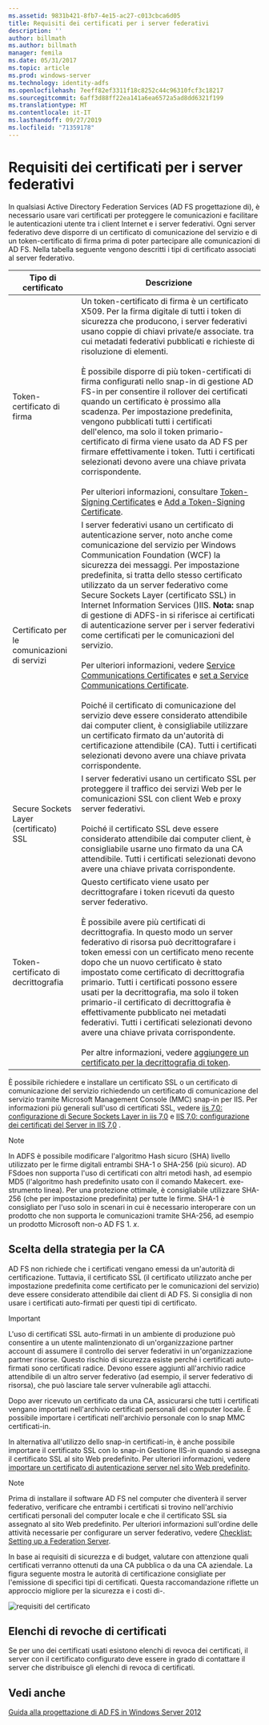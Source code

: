 ```yaml
---
ms.assetid: 9831b421-8fb7-4e15-ac27-c013cbca6d05
title: Requisiti dei certificati per i server federativi
description: ''
author: billmath
ms.author: billmath
manager: femila
ms.date: 05/31/2017
ms.topic: article
ms.prod: windows-server
ms.technology: identity-adfs
ms.openlocfilehash: 7eeff82ef3311f18c8252c44c96310fcf3c18217
ms.sourcegitcommit: 6aff3d88ff22ea141a6ea6572a5ad8dd6321f199
ms.translationtype: MT
ms.contentlocale: it-IT
ms.lasthandoff: 09/27/2019
ms.locfileid: "71359178"
---
```

# <a name="certificate-requirements-for-federation-servers"></a>Requisiti dei certificati per i server federativi

In qualsiasi Active Directory Federation Services \(AD FS progettazione di\), è necessario usare vari certificati per proteggere le comunicazioni e facilitare le autenticazioni utente tra i client Internet e i server federativi. Ogni server federativo deve disporre di un certificato di comunicazione del servizio e di un token\-certificato di firma prima di poter partecipare alle comunicazioni di AD FS. Nella tabella seguente vengono descritti i tipi di certificato associati al server federativo.  
  
|Tipo di certificato|Descrizione|  
|--------------------|---------------|  
|Token\-certificato di firma|Un token\-certificato di firma è un certificato X509. Per la firma digitale di tutti i token di sicurezza che producono, i server federativi usano coppie di chiavi private\/e associate. tra cui metadati federativi pubblicati e richieste di risoluzione di elementi.<br /><br />È possibile disporre di più token\-certificati di firma configurati nello snap-in di gestione AD FS\-in per consentire il rollover dei certificati quando un certificato è prossimo alla scadenza. Per impostazione predefinita, vengono pubblicati tutti i certificati dell'elenco, ma solo il token primario\-certificato di firma viene usato da AD FS per firmare effettivamente i token. Tutti i certificati selezionati devono avere una chiave privata corrispondente.<br /><br />Per ulteriori informazioni, consultare [Token-Signing Certificates](Token-Signing-Certificates.md) e [Add a Token-Signing Certificate](../../ad-fs/deployment/Add-a-Token-Signing-Certificate.md).|  
|Certificato per le comunicazioni di servizi|I server federativi usano un certificato di autenticazione server, noto anche come comunicazione del servizio per Windows Communication Foundation \(WCF\) la sicurezza dei messaggi. Per impostazione predefinita, si tratta dello stesso certificato utilizzato da un server federativo come Secure Sockets Layer \(certificato SSL\) in Internet Information Services \(\)IIS. **Nota:** snap di gestione di ADFS\-in si riferisce ai certificati di autenticazione server per i server federativi come certificati per le comunicazioni del servizio.<br /><br />Per ulteriori informazioni, vedere [Service Communications Certificates](Service-Communications-Certificates.md) e [set a Service Communications Certificate](../../ad-fs/deployment/Set-a-Service-Communications-Certificate.md).<br /><br />Poiché il certificato di comunicazione del servizio deve essere considerato attendibile dai computer client, è consigliabile utilizzare un certificato firmato da un'autorità di certificazione attendibile \(CA\). Tutti i certificati selezionati devono avere una chiave privata corrispondente.|  
|Secure Sockets Layer \(certificato\) SSL|I server federativi usano un certificato SSL per proteggere il traffico dei servizi Web per le comunicazioni SSL con client Web e proxy server federativi.<br /><br />Poiché il certificato SSL deve essere considerato attendibile dai computer client, è consigliabile usarne uno firmato da una CA attendibile. Tutti i certificati selezionati devono avere una chiave privata corrispondente.|  
|Token\-certificato di decrittografia|Questo certificato viene usato per decrittografare i token ricevuti da questo server federativo.<br /><br />È possibile avere più certificati di decrittografia. In questo modo un server federativo di risorsa può decrittografare i token emessi con un certificato meno recente dopo che un nuovo certificato è stato impostato come certificato di decrittografia primario. Tutti i certificati possono essere usati per la decrittografia, ma solo il token primario\-il certificato di decrittografia è effettivamente pubblicato nei metadati federativi. Tutti i certificati selezionati devono avere una chiave privata corrispondente.<br /><br />Per altre informazioni, vedere [aggiungere un certificato per la decrittografia di token](../../ad-fs/deployment/Add-a-Token-Decrypting-Certificate.md).|  
  
È possibile richiedere e installare un certificato SSL o un certificato di comunicazione del servizio richiedendo un certificato di comunicazione del servizio tramite Microsoft Management Console \(MMC\) snap\-in per IIS. Per informazioni più generali sull'uso di certificati SSL, vedere [iis 7,0: configurazione di Secure Sockets Layer in iis 7,0](https://go.microsoft.com/fwlink/?LinkID=108544) e [IIS 7,0: configurazione dei certificati del Server in IIS 7,0](https://go.microsoft.com/fwlink/?LinkID=108545) .  
  
> [!NOTE]  
> In ADFS è possibile modificare l'algoritmo Hash sicuro \(SHA\) livello utilizzato per le firme digitali entrambi SHA\-1 o SHA\-256 \(più sicuro\). AD FSdoes non supporta l'uso di certificati con altri metodi hash, ad esempio MD5 \(l'algoritmo hash predefinito usato con il comando Makecert. exe\-strumento linea\). Per una protezione ottimale, è consigliabile utilizzare SHA\-256 \(che per impostazione predefinita\) per tutte le firme. SHA\-1 è consigliato per l'uso solo in scenari in cui è necessario interoperare con un prodotto che non supporta le comunicazioni tramite SHA\-256, ad esempio un prodotto Microsoft non\-o AD FS 1. *x*.  
  
## <a name="determining-your-ca-strategy"></a>Scelta della strategia per la CA  
AD FS non richiede che i certificati vengano emessi da un'autorità di certificazione. Tuttavia, il certificato SSL \(il certificato utilizzato anche per impostazione predefinita come certificato per le comunicazioni del servizio\) deve essere considerato attendibile dai client di AD FS. Si consiglia di non usare i certificati auto\-firmati per questi tipi di certificato.  
  
> [!IMPORTANT]  
> L'uso di certificati SSL auto\-firmati in un ambiente di produzione può consentire a un utente malintenzionato di un'organizzazione partner account di assumere il controllo dei server federativi in un'organizzazione partner risorse. Questo rischio di sicurezza esiste perché i certificati auto\-firmati sono certificati radice. Devono essere aggiunti all'archivio radice attendibile di un altro server federativo \(ad esempio, il server federativo di risorsa\), che può lasciare tale server vulnerabile agli attacchi.  
  
Dopo aver ricevuto un certificato da una CA, assicurarsi che tutti i certificati vengano importati nell'archivio certificati personali del computer locale. È possibile importare i certificati nell'archivio personale con lo snap MMC certificati\-in.  
  
In alternativa all'utilizzo dello snap-in certificati\-in, è anche possibile importare il certificato SSL con lo snap-in Gestione IIS\-in quando si assegna il certificato SSL al sito Web predefinito. Per ulteriori informazioni, vedere [importare un certificato di autenticazione server nel sito Web predefinito](../../ad-fs/deployment/Import-a-Server-Authentication-Certificate-to-the-Default-Web-Site.md).  
  
> [!NOTE]  
> Prima di installare il software AD FS nel computer che diventerà il server federativo, verificare che entrambi i certificati si trovino nell'archivio certificati personali del computer locale e che il certificato SSL sia assegnato al sito Web predefinito. Per ulteriori informazioni sull'ordine delle attività necessarie per configurare un server federativo, vedere [Checklist: Setting up a Federation Server](../../ad-fs/deployment/Checklist--Setting-Up-a-Federation-Server.md).  
  
In base ai requisiti di sicurezza e di budget, valutare con attenzione quali certificati verranno ottenuti da una CA pubblica o da una CA aziendale. La figura seguente mostra le autorità di certificazione consigliate per l'emissione di specifici tipi di certificati. Questa raccomandazione riflette un approccio migliore per la sicurezza e i costi di\-.  
  
![requisiti del certificato](media/adfs2_fedserver_certstory_1.png)  
  
## <a name="certificate-revocation-lists"></a>Elenchi di revoche di certificati  
Se per uno dei certificati usati esistono elenchi di revoca dei certificati, il server con il certificato configurato deve essere in grado di contattare il server che distribuisce gli elenchi di revoca di certificati.  
  
## <a name="see-also"></a>Vedi anche
[Guida alla progettazione di AD FS in Windows Server 2012](AD-FS-Design-Guide-in-Windows-Server-2012.md)
